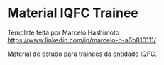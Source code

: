Material IQFC Trainee
================

Template feita por Marcelo Hashimoto
https://www.linkedin.com/in/marcelo-h-a6b810111/

Material de estudo para trainees da entidade IQFC.